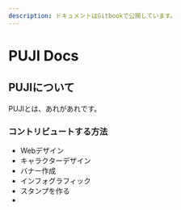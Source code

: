 ```yaml
---
description: ドキュメントはGitbookで公開しています。
---
```


# PUJI Docs

## PUJIについて

PUJIとは、あれがあれです。

### コントリビュートする方法

* Webデザイン
* キャラクターデザイン
* バナー作成
* インフォグラフィック
* スタンプを作る
*
